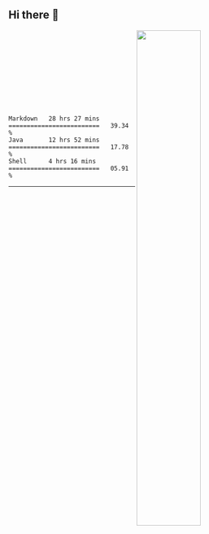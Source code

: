 ## Hi there 👋

[<img align="right" width="50%" src="https://github-readme-stats.vercel.app/api?username=nine0703&theme=right&show_icons=true">](https://metrics.lecoq.io/nine0703?template=classic)

<br/>	
<br/>	
<br/>	
<br/>	
<br/>	
<br/>	
<br/>	
<br/>	
<br/>	

<!--START_SECTION:waka-->
```text
Markdown   28 hrs 27 mins  =========================   39.34 % 
Java       12 hrs 52 mins  =========================   17.78 % 
Shell      4 hrs 16 mins   =========================   05.91 % 
```
<!--END_SECTION:waka-->

---

